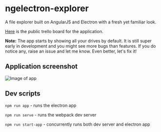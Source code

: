 # ngelectron-explorer

A file explorer built on AngularJS and Electron with a fresh yet familiar look.

[Here](https://trello.com/b/fLIo7Tk1) is the public trello board for the application.

**Note:** The app starts by showing all your drives by default. It is still super early in development and you might see more bugs than features. If you do notice any, raise an issue and let me know. Even better, let's fix it!

## Application screenshot

![Image of app](https://github.com/thediggu/ngelectron-explorer/blob/master/demo.JPG?raw=true)

## Dev scripts

```npm run app``` - runs the electron app

```npm run serve``` - runs the webpack dev server

```npm run start-app``` - concurrently runs both dev server and electron app